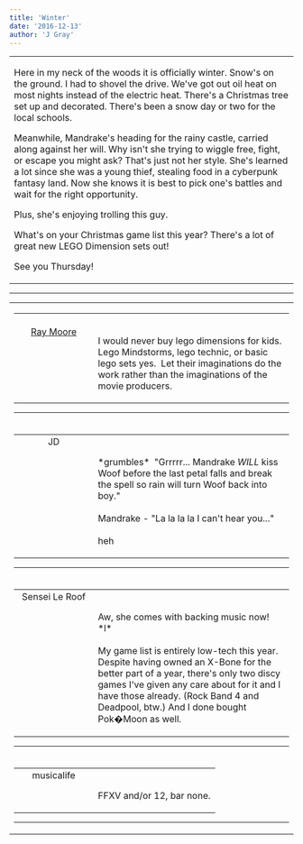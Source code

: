 ```yaml
---
title: 'Winter'
date: '2016-12-13'
author: 'J Gray'
---
```


<div>
<!-- Main content here -->
<table border="0" class="post"><tbody><tr><td>
   
   <div class="post_body">
       <p>Here in my neck of the woods it is officially winter. Snow's on the ground. I had to shovel the drive. We've got out oil heat on most nights instead of the electric heat. There's a Christmas tree set up and decorated.  There's been a snow day or two for the local schools.</p><p>Meanwhile, Mandrake's heading for the rainy castle, carried along against her will. Why isn't she trying to wiggle free, fight, or escape you might ask? That's just not her style. She's learned a lot since she was a young thief, stealing food in a cyberpunk fantasy land. Now she knows it is best to pick one's battles and wait for the right opportunity.</p><p>Plus, she's enjoying trolling this guy.</p><p>What's on your Christmas game list this year? There's a lot of great new LEGO Dimension sets out!</p><p>See you Thursday!</p>
   </div>
   </td></tr>
   </tbody></table><hr><table style="width:100%; border:0;" class="comment_table"><tbody><tr><td width="100%"><a name=""> </a><div style="width:100%;" class="comment"><table border="0" width="100%"><tbody><tr><td align="center" valign="top" width="125">
<span class="comment_title"><center><br><a href="https://none" target="_blank">Ray Moore</a><br></center><a name="2890">&nbsp;</a></span><br>
<center><img src="https://www.gravatar.com/avatar.php?gravatar_id=54f48478b1ac9d62e23a7fff3c455026&amp;default=http%3A%2F%2Fmysteriesofthearcana.com%2Ftemplates%2Fmain%2Fimages%2Favatar.gif&amp;size=80&amp;rating=g" border="0" alt=""></center>
</td>
<td valign="top">


<p class="comment_text"> </p><p class="comment_text"><br> I would never buy lego dimensions for kids.&nbsp; Lego Mindstorms, lego technic, or basic lego sets yes.&nbsp; Let their imaginations do the work rather than the imaginations of the movie producers.<br></p>
 

</td></tr></tbody></table>
<hr></div></td></tr><tr><td width="100%"><a name=""> </a><div style="width:100%;" class="comment"><table border="0" width="100%"><tbody><tr><td align="center" valign="top" width="125">
<span class="comment_title"><center>JD<br></center><a name="2891">&nbsp;</a></span><br>
<center><img src="https://www.gravatar.com/avatar.php?gravatar_id=ca086ab32c3326c1cca9697fd6eb1aec&amp;default=http%3A%2F%2Fmysteriesofthearcana.com%2Ftemplates%2Fmain%2Fimages%2Favatar.gif&amp;size=80&amp;rating=g" border="0" alt=""></center>
</td>
<td valign="top">


<p class="comment_text"> </p><p class="comment_text"><br> *grumbles*&nbsp; "Grrrrr... Mandrake <i>WILL</i> kiss Woof before the last petal falls and break the spell so rain will turn Woof back into boy."<br><br>Mandrake - "La la la la I can't hear you..."<br><br>heh<br></p>
 

</td></tr></tbody></table>
<hr></div></td></tr><tr><td width="100%"><a name=""> </a><div style="width:100%;" class="comment"><table border="0" width="100%"><tbody><tr><td align="center" valign="top" width="125">
<span class="comment_title"><center>Sensei Le Roof<br></center><a name="2892">&nbsp;</a></span><br>
<center><img src="https://www.gravatar.com/avatar.php?gravatar_id=fe12ed5e46904c8618cefc2b6e99ea70&amp;default=http%3A%2F%2Fmysteriesofthearcana.com%2Ftemplates%2Fmain%2Fimages%2Favatar.gif&amp;size=80&amp;rating=g" border="0" alt=""></center>
</td>
<td valign="top">


<p class="comment_text"> </p><p class="comment_text"><br> Aw, she comes with backing music now! *l*<br><br>My game list is entirely low-tech this year. Despite having owned an X-Bone for the better part of a year, there's only two discy games I've given any care about for it and I have those already. (Rock Band 4 and Deadpool, btw.) And I done bought Pok�Moon as well.<br></p>
 

</td></tr></tbody></table>
<hr></div></td></tr><tr><td width="100%"><a name=""> </a><div style="width:100%;" class="comment"><table border="0" width="100%"><tbody><tr><td align="center" valign="top" width="125">
<span class="comment_title"><center>musicalife<br></center><a name="2893">&nbsp;</a></span><br>
<center><img src="https://www.gravatar.com/avatar.php?gravatar_id=6f86cb0ffa70485e791906edfc2d1247&amp;default=http%3A%2F%2Fmysteriesofthearcana.com%2Ftemplates%2Fmain%2Fimages%2Favatar.gif&amp;size=80&amp;rating=g" border="0" alt=""></center>
</td>
<td valign="top">


<p class="comment_text"> </p><p class="comment_text"><br> FFXV and/or 12, bar none.</p>
 

</td></tr></tbody></table>
<hr></div></td></tr></tbody></table>
<!-- End main content -->
              </div>
